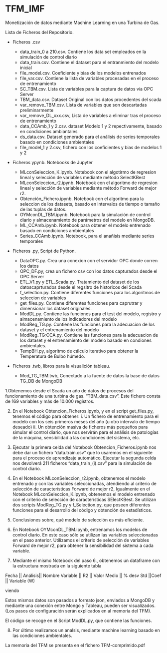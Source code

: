 # TFM_IMF
Monetización de datos mediante Machine Learning en una Turbina de Gas.

Lista de Ficheros del Repositorio.
- Ficheros .csv
  - data_train_0 a 210.csv. Contiene los data set empleados en la simulación de control diario
  - data_train.csv. Contiene el dataset para el entranmiento del modelo inicial
  - file_model.csv. Coeficiente y bias de los modelos entrenados
  - file_var.csv. Contiene la lista de variables procesadas en el proceso de entrenamiento
  - SC_TBM.csv. Lista de variables para la captura de datos vía OPC Server
  - TBM_data.csv. Dataset Original con los datos procedentes del scada
  - var_remove_TBM.csv. Lista de variables que son descartadas preliminarmente
  - var_remove_DL_xxx.csv, Lista de variables a eliminar tras el proceso de entrenamiento
  - data_CCAmb_1 y 2.csv. dataset Modelo 1 y 2 repectivamente, basado en condiciones ambiantales
  - ds_data.csv. Dataset generado para el análisis de series temporales basado en condiciones ambientales
  - file_model_1 y 2.csv, fichero con los coeficientes y bias de modelos 1 y 2

  
- Ficheros ypynb. Notebooks de Jupyter
  - MLconSeleccion_K.ipynb. Notebook con el algotirmo de regresion lineal y selección de variables mediante método SelectKBest
  - MLconSeleccion_r2.ipynb. Notebook con el algoritmo de regresion lineal y selección de variables mediante método Forward de mejor r2.
  - Obtención_Fichero.ipynb. Notebook con el algoritmo para la seleccion de los datasets, basado en intervalos de tiempo o tamaño de las tuplas de datos.
  - OYMconDL_TBM.ipynb. Notebook para la simulación de control diario y almacenamiento de parámetros del modelo en MongoDB.
  - ML_CCAmb.ipynb. Notebook para obtener el modelo entrenado basado en condiciones ambientales
  - Series_CCAmb.ipynb. Notebook, para el anañisis mediante series temporales
  
- Ficheros .py, Script de Python.
  - DataOPC.py. Crea una conexion con el servidor OPC donde corren los datos 
  - OPC_DF.py, crea un fichero csv con los datos capturados desde el OPC Server
  - ETL_V1.py y ETL_Scada.py. Tratamiento del dataset de los datoscaprturados desde el regsitro de historicos del Scada
  - f_selection.py. Contiene diferentes funciones para los algoritmos de seleccion de variables
  - get_files.py. Contiene diferentes funciones para caprutrar y dimensionar los dataset originales.
  - ModDL.py. Contiene las funciones para el test del modelo, registro y almacenamiento de los indicadores del modelo
  - ModReg_TG.py. Contiene las funciones para la adecuacion de los dataset y el entrenamiento del modelo
  - ModReg_TG:CCA.py. Contiene las funciones para la adecuacion de los dataset y el entrenamiento del modelo basado en condiones ambientales.
  - TempBH.py, algoritmo de cálculo iterativo para obtener la Temperatura de Bulbo húmedo.
  
- Ficheros .twb, libros para la visualición tableau.
  - Mod_TG_TBM.twb, Conectado a la fuente de datos la base de datos TG_DB de MongoDB
  
1.Obtenemos desde el Scada un año de datos de procesos del funcionamiento de una turbina de gas. “TBM_data.csv”. Este  fichero consta de 169 variables y más de 10.000 registros.

2. En el Notebook Obtencion_Ficheros.ipynb, y en el script get_files.py, tenemos el código para obtener:
i. Un fichero de entrenamiento para el modelo con los seis primeros meses del año (u otro intervalo de tiempo deseado)
ii. Un obtención masiva de ficheros más pequeños para simular el control diario, que nos servirán para el análisis de patologías de la máquina, sensibilidad a las condiciones del sistema, etc.

3. Ejecutar la primera celda del Notebook Obtencion_Ficheros.ipynb  nos debe dar un fichero “data.train.csv” que lo usaremos en el siguiente para el proceso de aprendizaje automático. Ejecutar la segunda celda nos devolverá 211 ficheros “data_train_(i).csv” para la simulación de control diario.

4. En el Notebook MLconSeleccion_r2.ipynb, obtenemos el modelo entrenado y con las variables seleccionadas, atendiendo al criterio de selección de características Forward de mejor r2, Igualmente en el Notebook MLconSeleccion_K.ipynb, obtenemos el modelo entrenado con el criterio de selección de características SElectKBest. Se utilizan dos scripts ModReg_TG.py y f_Selection.py, que poseen diferentes funciones para el desarrollo del código y obtención de estadísticos.

5. Conclusiones sobre, qué modelo de selección es más eficiente.

6. En Notebook OYMconDL_TBM.ipynb, entrenamos los modelos de control diario. En este caso sólo se utilizan las variables seleccionadas en el paso anterior. Utilizamos el criterio de selección de variables Forward de mejor r2, para obtener la sensibilidad del sistema a cada variable.

7. Mediante el mismo Notebook del paso 6., obtenemos un dataframe con la estructura mostrada en la siguiente tabla

Fecha || Análisis|| Nombre Variable	|| R2	|| Valor Medio || 	% desv Std	||Coef  ||  Variable (W)

viendo 

Estos mismos datos son pasados a formato json, enviados a MongoDB y mediante una conexión entre Mongo y Tableau, pueden ser visualizados. (Los pasos de configuración serán explicados en al memoria del TFM).

El código se recoge en el Script ModDL.py, que contiene las funciones.

8. Por último realizamos un analsis, mediante machine learning basado en las condiciones ambientales. 

La memoria del TFM se presenta en el fichero TFM-comprimido.pdf
